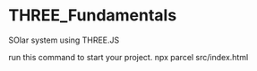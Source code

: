 # THREE_Fundamentals

SOlar system using THREE.JS

run this command to start your project.
npx parcel src/index.html
